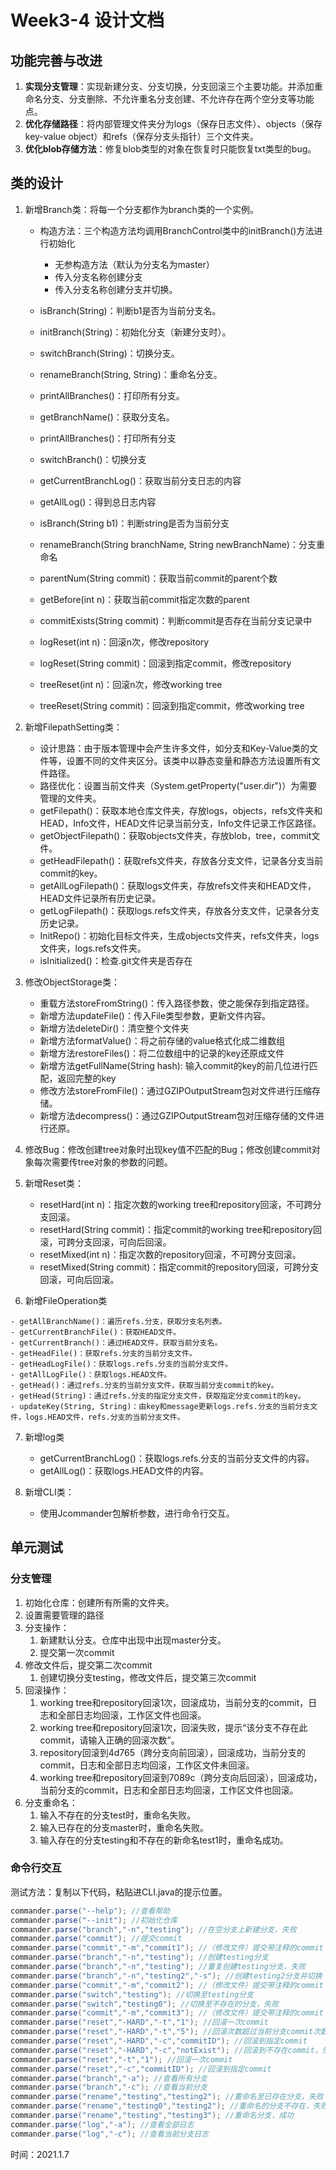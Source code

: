 # Week3-4 设计文档

## 功能完善与改进

1. **实现分支管理**：实现新建分支、分支切换，分支回滚三个主要功能。并添加重命名分支、分支删除、不允许重名分支创建、不允许存在两个空分支等功能点。
2. **优化存储路径**：将内部管理文件夹分为logs（保存日志文件）、objects（保存key-value object）和refs（保存分支头指针）三个文件夹。
3. **优化blob存储方法**：修复blob类型的对象在恢复时只能恢复txt类型的bug。

## 类的设计

1. 新增Branch类：将每一个分支都作为branch类的一个实例。
    - 构造方法：三个构造方法均调用BranchControl类中的initBranch()方法进行初始化
        - 无参构造方法（默认为分支名为master）
        - 传入分支名称创建分支
        - 传入分支名称创建分支并切换。
    - isBranch(String)：判断b1是否为当前分支名。
    - initBranch(String)：初始化分支（新建分支时）。
    - switchBranch(String)：切换分支。
    - renameBranch(String, String)：重命名分支。
    - printAllBranches()：打印所有分支。
    - getBranchName()：获取分支名。
    
    
    
    - printAllBranches()：打印所有分支
    - switchBranch()：切换分支
    - getCurrentBranchLog()：获取当前分支日志的内容
    - getAllLog()：得到总日志内容
    - isBranch(String b1)：判断string是否为当前分支
    - renameBranch(String branchName, String newBranchName)：分支重命名
    - parentNum(String commit)：获取当前commit的parent个数
    - getBefore(int n)：获取当前commit指定次数的parent
    - commitExists(String commit)：判断commit是否存在当前分支记录中
    - logReset(int n)：回滚n次，修改repository
    - logReset(String commit)：回滚到指定commit，修改repository
    - treeReset(int n)：回滚n次，修改working tree
    - treeReset(String commit)：回滚到指定commit，修改working tree
    
3. 新增FilepathSetting类：
    - 设计思路：由于版本管理中会产生许多文件，如分支和Key-Value类的文件等，设置不同的文件夹区分。该类中以静态变量和静态方法设置所有文件路径。
    - 路径优化：设置当前文件夹（System.getProperty("user.dir")）为需要管理的文件夹。
    - getFilepath()：获取本地仓库文件夹，存放logs，objects，refs文件夹和HEAD，Info文件，HEAD文件记录当前分支，Info文件记录工作区路径。
    - getObjectFilepath()：获取objects文件夹，存放blob，tree，commit文件。
    - getHeadFilepath()：获取refs文件夹，存放各分支文件，记录各分支当前commit的key。
    - getAllLogFilepath()：获取logs文件夹，存放refs文件夹和HEAD文件，HEAD文件记录所有历史记录。
    - getLogFilepath()：获取logs.refs文件夹，存放各分支文件，记录各分支历史记录。
    - InitRepo()：初始化目标文件夹，生成objects文件夹，refs文件夹，logs文件夹，logs.refs文件夹。
    - isInitialized()：检查.git文件夹是否存在
    
4. 修改ObjectStorage类：
    - 重载方法storeFromString()：传入路径参数，使之能保存到指定路径。
    - 新增方法updateFile()：传入File类型参数，更新文件内容。
    - 新增方法deleteDir()：清空整个文件夹
    - 新增方法formatValue()：将之前存储的value格式化成二维数组
    - 新增方法restoreFiles()：将二位数组中的记录的key还原成文件
    - 新增方法getFullName(String hash):  输入commit的key的前几位进行匹配，返回完整的key
    - 修改方法storeFromFile()：通过GZIPOutputStream包对文件进行压缩存储。
    - 新增方法decompress()：通过GZIPOutputStream包对压缩存储的文件进行还原。
    
4. 修改Bug：修改创建tree对象时出现key值不匹配的Bug；修改创建commit对象每次需要传tree对象的参数的问题。

6. 新增Reset类：
    - resetHard(int n)：指定次数的working tree和repository回滚，不可跨分支回滚。
    - resetHard(String commit)：指定commit的working tree和repository回滚，可跨分支回滚，可向后回滚。
    - resetMixed(int n)：指定次数的repository回滚，不可跨分支回滚。
    - resetMixed(String commit)：指定commit的repository回滚，可跨分支回滚，可向后回滚。
    
6.   新增FileOperation类

    - getAllBranchName()：遍历refs.分支，获取分支名列表。
    - getCurrentBranchFile()：获取HEAD文件。
    - getCurrentBranch()：通过HEAD文件，获取当前分支名。
    - getHeadFile()：获取refs.分支的当前分支文件。
    - getHeadLogFile()：获取logs.refs.分支的当前分支文件。
    - getAllLogFile()：获取logs.HEAD文件。
    - getHead()：通过refs.分支的当前分支文件，获取当前分支commit的key。
    - getHead(String)：通过refs.分支的指定分支文件，获取指定分支commit的key。
    - updateKey(String, String)：由key和message更新logs.refs.分支的当前分支文件，logs.HEAD文件，refs.分支的当前分支文件。

7. 新增log类

    - getCurrentBranchLog()：获取logs.refs.分支的当前分支文件的内容。
    - getAllLog()：获取logs.HEAD文件的内容。

8. 新增CLI类：

    - 使用Jcommander包解析参数，进行命令行交互。

## 单元测试

### 分支管理

1. 初始化仓库：创建所有所需的文件夹。
2. 设置需要管理的路径
3. 分支操作：
    1. 新建默认分支。仓库中出现中出现master分支。
    2. 提交第一次commit
4. 修改文件后，提交第二次commit
    1. 创建切换分支testing，修改文件后，提交第三次commit
5. 回滚操作：
    1. working tree和repository回滚1次，回滚成功，当前分支的commit，日志和全部日志均回滚，工作区文件也回滚。
    2. working tree和repository回滚1次，回滚失败，提示“该分支不存在此commit，请输入正确的回滚次数”。
    3. repository回滚到4d765（跨分支向前回滚），回滚成功，当前分支的commit，日志和全部日志均回滚，工作区文件未回滚。
    4. working tree和repository回滚到7089c（跨分支向后回滚），回滚成功，当前分支的commit，日志和全部日志均回滚，工作区文件也回滚。
6. 分支重命名：
   1. 输入不存在的分支test时，重命名失败。
    2. 输入已存在的分支master时，重命名失败。
    3. 输入存在的分支testing和不存在的新命名test1时，重命名成功。

### 命令行交互

测试方法：复制以下代码，粘贴进CLI.java的提示位置。

```java
commander.parse("--help"); //查看帮助
commander.parse("--init"); //初始化仓库
commander.parse("branch","-n","testing"); //在空分支上新建分支，失败
commander.parse("commit"); //提交commit
commander.parse("commit","-m","commit1"); //（修改文件）提交带注释的commit
commander.parse("branch","-n","testing"); //创建testing分支
commander.parse("branch","-n","testing"); //重复创建testing分支，失败
commander.parse("branch","-n","testing2","-s"); //创建testing2分支并切换
commander.parse("commit","-m","commit2"); //（修改文件）提交带注释的commit
commander.parse("switch","testing"); //切换至testing分支
commander.parse("switch","testing0"); //切换至不存在的分支，失败
commander.parse("commit","-m","commit3"); //（修改文件）提交带注释的commit
commander.parse("reset","-HARD","-t","1"); //回滚一次commit
commander.parse("reset","-HARD","-t","5"); //回滚次数超过当前分支commit次数，失败
commander.parse("reset","-HARD","-c","commitID"); //回滚到指定commit
commander.parse("reset","-HARD","-c","notExist"); //回滚到不存在commit，失败
commander.parse("reset","-t","1"); //回滚一次commit
commander.parse("reset","-c","commitID"); //回滚到指定commit
commander.parse("branch","-a"); //查看所有分支
commander.parse("branch","-c"); //查看当前分支
commander.parse("rename","testing","testing2"); //重命名至已存在分支，失败
commander.parse("rename","testing0","testing2"); //重命名的分支不存在，失败
commander.parse("rename","testing","testing3"); //重命名分支，成功
commander.parse("log","-a"); //查看全部日志
commander.parse("log","-c"); //查看当前分支日志
```



时间：2021.1.7